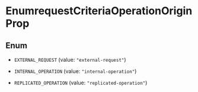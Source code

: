 

# EnumrequestCriteriaOperationOriginProp

## Enum


* `EXTERNAL_REQUEST` (value: `"external-request"`)

* `INTERNAL_OPERATION` (value: `"internal-operation"`)

* `REPLICATED_OPERATION` (value: `"replicated-operation"`)



